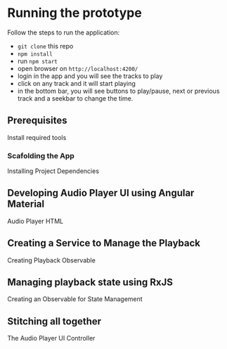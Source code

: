 # Running the prototype
Follow the steps to run the application:

* `git clone` this repo
* `npm install`
* run `npm start`
* open browser on `http://localhost:4200/`
* login in the app and you will see the tracks to play
* click on any track and it will start playing
* in the bottom bar, you will see buttons to play/pause, next or previous track and a seekbar to change the time.

## Prerequisites
Install required tools
### Scafolding the App
Installing Project Dependencies

## Developing Audio Player UI using Angular Material
Audio Player HTML

## Creating a Service to Manage the Playback
Creating Playback Observable

## Managing playback state using RxJS
Creating an Observable for State Management

## Stitching all together
The Audio Player UI Controller